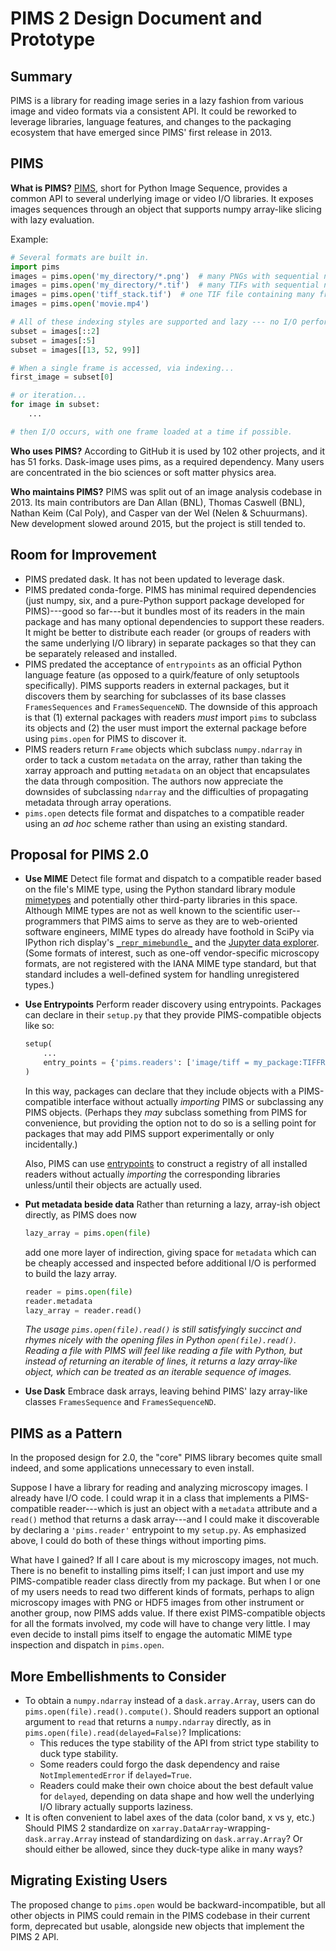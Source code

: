 # PIMS 2 Design Document and Prototype

## Summary

PIMS is a library for reading image series in a lazy fashion from various image
and video formats via a consistent API. It could be reworked to leverage
libraries, language features, and changes to the packaging ecosystem that have
emerged since PIMS' first release in 2013.

## PIMS

**What is PIMS?** [PIMS](http://soft-matter.github.io/pims), short for Python
Image Sequence, provides a common API to several underlying image or video I/O
libraries. It exposes images sequences through an object that supports numpy
array-like slicing with lazy evaluation.

Example:

```py
# Several formats are built in.
import pims
images = pims.open('my_directory/*.png')  # many PNGs with sequential names
images = pims.open('my_directory/*.tif')  # many TIFs with sequential names
images = pims.open('tiff_stack.tif')  # one TIF file containing many frames
images = pims.open('movie.mp4')

# All of these indexing styles are supported and lazy --- no I/O performed yet.
subset = images[::2]
subset = images[:5]
subset = images[[13, 52, 99]] 

# When a single frame is accessed, via indexing...
first_image = subset[0]

# or iteration...
for image in subset:
    ...

# then I/O occurs, with one frame loaded at a time if possible.
```

**Who uses PIMS?** According to GitHub it is used by 102 other projects, and it
has 51 forks. Dask-image uses pims, as a required dependency. Many users
are concentrated in the bio sciences or soft matter physics area.

**Who maintains PIMS?** PIMS was split out of an image analysis codebase in
2013. Its main contributors are Dan Allan (BNL), Thomas Caswell (BNL), Nathan
Keim (Cal Poly), and Casper van der Wel (Nelen & Schuurmans). New development
slowed around 2015, but the project is still tended to.

## Room for Improvement

* PIMS predated dask. It has not been updated to leverage dask.
* PIMS predated conda-forge. PIMS has minimal required dependencies (just numpy,
  six, and a pure-Python support package developed for PIMS)---good so far---but
  it bundles most of its readers in the main package and has many optional
  dependencies to support these readers. It might be better to distribute each
  reader (or groups of readers with the same underlying I/O library) in separate
  packages so that they can be separately released and installed.
* PIMS predated the acceptance of `entrypoints` as an official Python language
  feature (as opposed to a quirk/feature of only setuptools specifically). PIMS
  supports readers in external packages, but it discovers them by searching for
  subclasses of its base classes `FramesSequences` and `FramesSequenceND`. The
  downside of this approach is that (1) external packages with readers *must*
  import `pims` to subclass its objects and (2) the user must import the
  external package before using `pims.open` for PIMS to discover it.
* PIMS readers return `Frame` objects which subclass `numpy.ndarray` in order to
  tack a custom `metadata` on the array, rather than taking the xarray
  approach and putting `metadata` on an object that encapsulates the data
  through composition. The authors now appreciate the downsides of subclassing
  `ndarray` and the difficulties of propagating metadata through array
  operations.
* `pims.open` detects file format and dispatches to a compatible reader using an
  *ad hoc* scheme rather than using an existing standard.

## Proposal for PIMS 2.0

* **Use MIME** Detect file format and dispatch to a compatible reader based
  on the file's MIME type, using the Python standard library module
  [mimetypes](https://docs.python.org/3/library/mimetypes.html) and potentially
  other third-party libraries in this space. Although
  MIME types are not as well known to the scientific user--programmers that PIMS
  aims to serve as they are to web-oriented software engineers, MIME types do
  already have foothold in SciPy via IPython rich display's
  [`_repr_mimebundle_`](https://ipython.readthedocs.io/en/stable/config/integrating.html#MyObject._repr_mimebundle_)
  and the
  [Jupyter data explorer](https://github.com/jupyterlab/jupyterlab-data-explorer).
  (Some formats of interest, such as one-off vendor-specific microscopy formats,
  are not registered with the IANA MIME type standard, but that standard
  includes a well-defined system for handling unregistered types.)
* **Use Entrypoints** Perform reader discovery using entrypoints. Packages can
  declare in their `setup.py` that they provide PIMS-compatible objects like so:

  ```py
  setup(
      ...
      entry_points = {'pims.readers': ['image/tiff = my_package:TIFFReader']}
  )
  ```

  In this way, packages can declare that they include objects with a
  PIMS-compatible interface without actually *importing* PIMS or subclassing any
  PIMS objects. (Perhaps they *may* subclass something from PIMS for
  convenience, but providing the option not to do so is a selling point for
  packages that may add PIMS support experimentally or only incidentally.)

  Also, PIMS can use [entrypoints](https://entrypoints.readthedocs.io/) to
  construct a registry of all installed readers without actually *importing* the
  corresponding libraries unless/until their objects are actually used.
* **Put metadata beside data** Rather than returning a lazy, array-ish object
  directly, as PIMS does now

  ```py
  lazy_array = pims.open(file)
  ```

  add one more layer of indirection, giving space for `metadata` which can be
  cheaply accessed and inspected before additional I/O is performed to build the
  lazy array.

  ```py
  reader = pims.open(file)
  reader.metadata
  lazy_array = reader.read()
  ```

  *The usage `pims.open(file).read()` is still satisfyingly succinct and rhymes
  nicely with the opening files in Python `open(file).read()`. Reading a file
  with PIMS will feel like reading a file with Python, but instead of returning
  an iterable of lines, it returns a lazy array-like object, which can be
  treated as an iterable sequence of images.*

* **Use Dask** Embrace dask arrays, leaving behind PIMS' lazy array-like
  classes `FramesSequence` and `FramesSequenceND`.

## PIMS as a Pattern

In the proposed design for 2.0, the "core" PIMS library becomes quite small
indeed, and some applications unnecessary to even install.

Suppose I have a library for reading and analyzing microscopy images. I already
have I/O code. I could wrap it in a class that implements a PIMS-compatible
reader---which is just an object with a `metadata` attribute and a `read()`
method that returns a dask array---and I could make it discoverable by declaring
a ``'pims.reader'`` entrypoint to my ``setup.py``. As emphasized above, I could
do both of these things without importing pims.

What have I gained? If all I care about is my microscopy images, not much. There
is no benefit to installing pims itself; I can just import and use my
PIMS-compatible reader class directly from my package. But when I or one of my
users needs to read two different kinds of formats, perhaps to align microscopy
images with PNG or HDF5 images from other instrument or another group, now PIMS
adds value. If there exist PIMS-compatible objects for all the formats involved,
my code will have to change very little. I may even decide to install pims
itself to engage the automatic MIME type inspection and dispatch in
``pims.open``.

## More Embellishments to Consider

* To obtain a `numpy.ndarray` instead of a `dask.array.Array`, users can do
  `pims.open(file).read().compute()`. Should readers support an optional
  argument to `read` that returns a `numpy.ndarray` directly, as in
  `pims.open(file).read(delayed=False)`? Implications:
  * This reduces the type stability of the API from strict type stability to
    duck type stability.
  * Some readers could forgo the dask dependency and raise `NotImplementedError`
    if `delayed=True`.
  * Readers could make their own choice about the best default value for
    `delayed`, depending on data shape and how well the underlying I/O library
    actually supports laziness.
* It is often convenient to label axes of the data (color band, x vs y, etc.)
  Should PIMS 2 standardize on `xarray.DataArray`-wrapping-`dask.array.Array`
  instead of standardizing on `dask.array.Array`? Or should either be allowed,
  since they duck-type alike in many ways?

## Migrating Existing Users

The proposed change to `pims.open` would be backward-incompatible, but all other
objects in PIMS could remain in the PIMS codebase in their current form,
deprecated but usable, alongside new objects that implement the PIMS 2 API.
